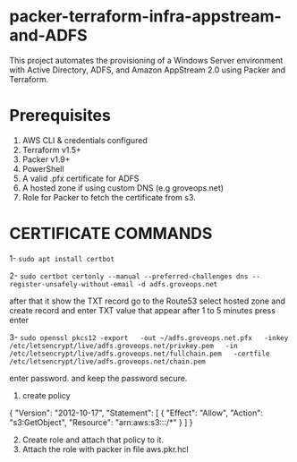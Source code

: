 # packer-terraform-infra-appstream-and-ADFS
This project automates the provisioning of a Windows Server environment with Active Directory, ADFS, and Amazon AppStream 2.0 using Packer and Terraform.


# Prerequisites
1. AWS CLI & credentials configured
2. Terraform v1.5+
3. Packer v1.9+
4. PowerShell
5. A valid .pfx certificate for ADFS
6. A hosted zone if using custom DNS (e.g groveops.net)
7. Role for Packer to fetch the certificate from s3.


# CERTIFICATE COMMANDS

1- ```sudo apt install certbot```

2- ```sudo certbot certonly --manual --preferred-challenges dns --register-unsafely-without-email -d adfs.groveops.net```

after that it show the TXT record go to the Route53 select hosted zone and create record and enter TXT value that appear
after 1 to 5 minutes press enter 

3- ```sudo openssl pkcs12 -export   -out ~/adfs.groveops.net.pfx   -inkey /etc/letsencrypt/live/adfs.groveops.net/privkey.pem   -in /etc/letsencrypt/live/adfs.groveops.net/fullchain.pem   -certfile /etc/letsencrypt/live/adfs.groveops.net/chain.pem```

enter password. and keep the password secure.


1. create policy

{
    "Version": "2012-10-17",
    "Statement": [
        {
            "Effect": "Allow",
            "Action": "s3:GetObject",
            "Resource": "arn:aws:s3:::<bucket-name>/*"
        }
    ]
}

2. Create role and attach that policy to it.
3. Attach the role with packer in file aws.pkr.hcl


